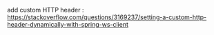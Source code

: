 add custom HTTP header :
https://stackoverflow.com/questions/3169237/setting-a-custom-http-header-dynamically-with-spring-ws-client


